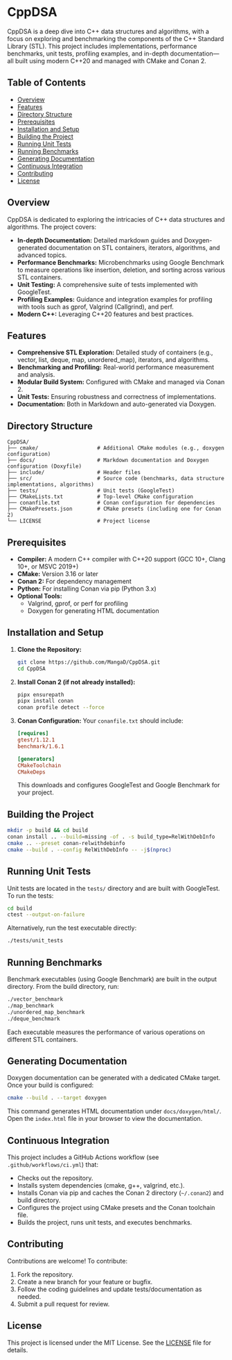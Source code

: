 # CppDSA

CppDSA is a deep dive into C++ data structures and algorithms, with a focus on exploring and benchmarking the components of the C++ Standard Library (STL). This project includes implementations, performance benchmarks, unit tests, profiling examples, and in-depth documentation—all built using modern C++20 and managed with CMake and Conan 2.

## Table of Contents

- [Overview](#overview)
- [Features](#features)
- [Directory Structure](#directory-structure)
- [Prerequisites](#prerequisites)
- [Installation and Setup](#installation-and-setup)
- [Building the Project](#building-the-project)
- [Running Unit Tests](#running-unit-tests)
- [Running Benchmarks](#running-benchmarks)
- [Generating Documentation](#generating-documentation)
- [Continuous Integration](#continuous-integration)
- [Contributing](#contributing)
- [License](#license)

## Overview

CppDSA is dedicated to exploring the intricacies of C++ data structures and algorithms. The project covers:
- **In-depth Documentation:** Detailed markdown guides and Doxygen-generated documentation on STL containers, iterators, algorithms, and advanced topics.
- **Performance Benchmarks:** Microbenchmarks using Google Benchmark to measure operations like insertion, deletion, and sorting across various STL containers.
- **Unit Testing:** A comprehensive suite of tests implemented with GoogleTest.
- **Profiling Examples:** Guidance and integration examples for profiling with tools such as gprof, Valgrind (Callgrind), and perf.
- **Modern C++:** Leveraging C++20 features and best practices.

## Features

- **Comprehensive STL Exploration:** Detailed study of containers (e.g., vector, list, deque, map, unordered_map), iterators, and algorithms.
- **Benchmarking and Profiling:** Real-world performance measurement and analysis.
- **Modular Build System:** Configured with CMake and managed via Conan 2.
- **Unit Tests:** Ensuring robustness and correctness of implementations.
- **Documentation:** Both in Markdown and auto-generated via Doxygen.
  
## Directory Structure

```
CppDSA/
├── cmake/                   # Additional CMake modules (e.g., doxygen configuration)
├── docs/                    # Markdown documentation and Doxygen configuration (Doxyfile)
├── include/                 # Header files
├── src/                     # Source code (benchmarks, data structure implementations, algorithms)
├── tests/                   # Unit tests (GoogleTest)
├── CMakeLists.txt           # Top-level CMake configuration
├── conanfile.txt            # Conan configuration for dependencies
├── CMakePresets.json        # CMake presets (including one for Conan 2)
└── LICENSE                  # Project license
```

## Prerequisites

- **Compiler:** A modern C++ compiler with C++20 support (GCC 10+, Clang 10+, or MSVC 2019+)
- **CMake:** Version 3.16 or later
- **Conan 2:** For dependency management
- **Python:** For installing Conan via pip (Python 3.x)
- **Optional Tools:**  
  - Valgrind, gprof, or perf for profiling  
  - Doxygen for generating HTML documentation

## Installation and Setup

1. **Clone the Repository:**
   ```bash
   git clone https://github.com/MangaD/CppDSA.git
   cd CppDSA
   ```

2. **Install Conan 2 (if not already installed):**
   ```bash
   pipx ensurepath
   pipx install conan
   conan profile detect --force
   ```

3. **Conan Configuration:**
   Your `conanfile.txt` should include:
   ```ini
   [requires]
   gtest/1.12.1
   benchmark/1.6.1

   [generators]
   CMakeToolchain
   CMakeDeps
   ```
   This downloads and configures GoogleTest and Google Benchmark for your project.

## Building the Project

   ```bash
   mkdir -p build && cd build
   conan install .. --build=missing -of . -s build_type=RelWithDebInfo
   cmake .. --preset conan-relwithdebinfo
   cmake --build . --config RelWithDebInfo -- -j$(nproc)
   ```

## Running Unit Tests

Unit tests are located in the `tests/` directory and are built with GoogleTest. To run the tests:
```bash
cd build
ctest --output-on-failure
```
Alternatively, run the test executable directly:
```bash
./tests/unit_tests
```

## Running Benchmarks

Benchmark executables (using Google Benchmark) are built in the output directory. From the build directory, run:
```bash
./vector_benchmark
./map_benchmark
./unordered_map_benchmark
./deque_benchmark
```
Each executable measures the performance of various operations on different STL containers.

## Generating Documentation

Doxygen documentation can be generated with a dedicated CMake target. Once your build is configured:
```bash
cmake --build . --target doxygen
```
This command generates HTML documentation under `docs/doxygen/html/`. Open the `index.html` file in your browser to view the documentation.

## Continuous Integration

This project includes a GitHub Actions workflow (see `.github/workflows/ci.yml`) that:
- Checks out the repository.
- Installs system dependencies (cmake, g++, valgrind, etc.).
- Installs Conan via pip and caches the Conan 2 directory (`~/.conan2`) and build directory.
- Configures the project using CMake presets and the Conan toolchain file.
- Builds the project, runs unit tests, and executes benchmarks.

## Contributing

Contributions are welcome! To contribute:
1. Fork the repository.
2. Create a new branch for your feature or bugfix.
3. Follow the coding guidelines and update tests/documentation as needed.
4. Submit a pull request for review.

## License

This project is licensed under the MIT License. See the [LICENSE](LICENSE) file for details.
